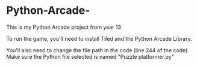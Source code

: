 # Python-Arcade-
This is my Python Arcade project from year 13 

To run the game, you'll need to install Tiled and the Python Arcade Library.

You'll also need to change the file path in the code (line 244 of the code)
Make sure the Python file selected is named "Puzzle platformer.py"
